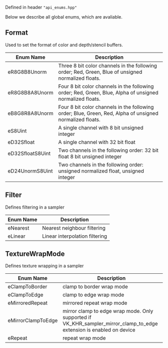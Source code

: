 Defined in header `"api_enums.hpp"`

Below we describe all global enums, which are avaliable.

## Format
Used to set the format of color and depth/stencil buffers.

| Enum Name  | Description |
| ------------- | ------------- |
| eR8G8B8Unorm | Three 8 bit color channels in the following order; Red, Green, Blue of unsigned normalized floats. |
| eR8G8B8A8Unorm | Four 8 bit color channels in the following order; Red, Green, Blue, Alpha of unsigned normalized floats.|
| eB8G8R8A8Unorm | Four 8 bit color channels in the following order; Blue, Green, Red, Alpha of unsigned normalized floats.|
| eS8Uint| A single channel with 8 bit unsigned integer |
| eD32Sfloat| A single channel with 32 bit float |
| eD32SfloatS8Uint| Two channels in the following order: 32 bit float 8 bit unsigned integer  |
| eD24UnormS8Uint| Two channels in the following order: unsigned normalized float, unsigned integer |

## Filter
Defines filtering in a sampler

| Enum Name  | Description |
| ------------- | ------------- |
| eNearest | Nearest neighbour filtering |
| eLinear | Linear interpolation filtering |

## TextureWrapMode
Defines texture wrapping in a sampler

| Enum Name | Description |
| ------------- | ------------- |
| eClampToBorder | clamp to border wrap mode |
| eClampToEdge | clamp to edge wrap mode |
| eMirroredRepeat | mirrored repeat wrap mode |
| eMirrorClampToEdge | mirror clamp to edge wrap mode. Only supported if VK_KHR_sampler_mirror_clamp_to_edge extension is enabled on device |
| eRepeat | repeat wrap mode |